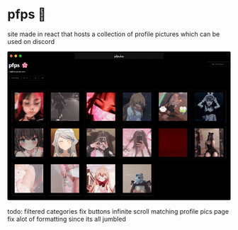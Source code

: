 # pfps 🌸
site made in react that hosts a collection of profile pictures which can be used on discord

<img src="demo.png"></img>

todo:
filtered categories
fix buttons
infinite scroll
matching profile pics page
fix alot of formatting since its all jumbled

